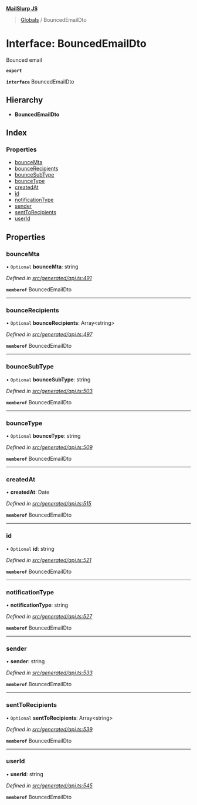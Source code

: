 **[MailSlurp JS](../README.md)**

> [Globals](../README.md) / BouncedEmailDto

# Interface: BouncedEmailDto

Bounced email

**`export`** 

**`interface`** BouncedEmailDto

## Hierarchy

* **BouncedEmailDto**

## Index

### Properties

* [bounceMta](bouncedemaildto.md#bouncemta)
* [bounceRecipients](bouncedemaildto.md#bouncerecipients)
* [bounceSubType](bouncedemaildto.md#bouncesubtype)
* [bounceType](bouncedemaildto.md#bouncetype)
* [createdAt](bouncedemaildto.md#createdat)
* [id](bouncedemaildto.md#id)
* [notificationType](bouncedemaildto.md#notificationtype)
* [sender](bouncedemaildto.md#sender)
* [sentToRecipients](bouncedemaildto.md#senttorecipients)
* [userId](bouncedemaildto.md#userid)

## Properties

### bounceMta

• `Optional` **bounceMta**: string

*Defined in [src/generated/api.ts:491](https://github.com/mailslurp/mailslurp-client/blob/37bf78e/src/generated/api.ts#L491)*

**`memberof`** BouncedEmailDto

___

### bounceRecipients

• `Optional` **bounceRecipients**: Array\<string>

*Defined in [src/generated/api.ts:497](https://github.com/mailslurp/mailslurp-client/blob/37bf78e/src/generated/api.ts#L497)*

**`memberof`** BouncedEmailDto

___

### bounceSubType

• `Optional` **bounceSubType**: string

*Defined in [src/generated/api.ts:503](https://github.com/mailslurp/mailslurp-client/blob/37bf78e/src/generated/api.ts#L503)*

**`memberof`** BouncedEmailDto

___

### bounceType

• `Optional` **bounceType**: string

*Defined in [src/generated/api.ts:509](https://github.com/mailslurp/mailslurp-client/blob/37bf78e/src/generated/api.ts#L509)*

**`memberof`** BouncedEmailDto

___

### createdAt

•  **createdAt**: Date

*Defined in [src/generated/api.ts:515](https://github.com/mailslurp/mailslurp-client/blob/37bf78e/src/generated/api.ts#L515)*

**`memberof`** BouncedEmailDto

___

### id

• `Optional` **id**: string

*Defined in [src/generated/api.ts:521](https://github.com/mailslurp/mailslurp-client/blob/37bf78e/src/generated/api.ts#L521)*

**`memberof`** BouncedEmailDto

___

### notificationType

•  **notificationType**: string

*Defined in [src/generated/api.ts:527](https://github.com/mailslurp/mailslurp-client/blob/37bf78e/src/generated/api.ts#L527)*

**`memberof`** BouncedEmailDto

___

### sender

•  **sender**: string

*Defined in [src/generated/api.ts:533](https://github.com/mailslurp/mailslurp-client/blob/37bf78e/src/generated/api.ts#L533)*

**`memberof`** BouncedEmailDto

___

### sentToRecipients

• `Optional` **sentToRecipients**: Array\<string>

*Defined in [src/generated/api.ts:539](https://github.com/mailslurp/mailslurp-client/blob/37bf78e/src/generated/api.ts#L539)*

**`memberof`** BouncedEmailDto

___

### userId

•  **userId**: string

*Defined in [src/generated/api.ts:545](https://github.com/mailslurp/mailslurp-client/blob/37bf78e/src/generated/api.ts#L545)*

**`memberof`** BouncedEmailDto
